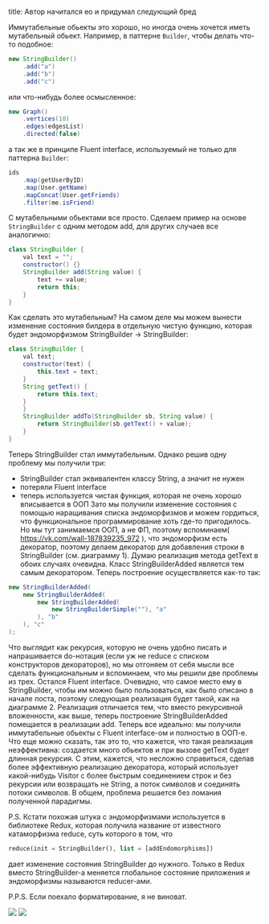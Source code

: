 title: Автор начитался eo и придумал следующий бред

Иммутабельные обьекты это хорошо, но иногда очень хочется иметь мутабельный обьект. Например, в паттерне `Builder`, чтобы делать что-то подобное:
```java
new StringBuilder()
    .add("a")
    .add("b")
    .add("c")
```
или что-нибудь более осмысленное:
```java
new Graph()
    .vertices(10)
    .edges(edgesList)
    .directed(false)
```
а так же в принципе Fluent interface, используемый не только для паттерна `Builder`:
```java
ids
    .map(getUserByID)
    .map(User.getName)
    .mapConcat(User.getFriends)
    .filter(me.isFriend)
```
С мутабельными обьектами все просто. Сделаем пример на основе `StringBuilder` с одним методом add, для других случаев все аналогично:
```java
class StringBuilder {
    val text = "";
    constructor() {}
    StringBuilder add(String value) {
        text += value;
        return this;
    }
}
```
Как сделать это мутабельным? На самом деле мы можем вынести изменение состояния билдера в отдельную чистую функцию, которая будет эндоморфизмом StringBuilder -> StringBuilder:
```java
class StringBuilder {
    val text;
    constructor(text) {
        this.text = text;
    }
    String getText() {
        return this.text;
    }
    }
    StringBuilder addTo(StringBuilder sb, String value) {
        return StringBuilder(sb.getText() + value);
    }
}
```
Теперь StringBuilder стал иммутабельным. Однако решив одну проблему мы получили три:
- StringBuilder стал эквивалентен классу String, а значит не нужен
- потеряли Fluent interface
- теперь используется чистая функция, которая не очень хорошо вписывается в ООП
Зато мы получили изменение состояния с помощью наращивания списка эндоморфизмов и можем гордиться, что функциональное программирование хоть где-то пригодилось.
Но мы тут занимаемся ООП, а не ФП, поэтому вспоминаем( https://vk.com/wall-187839235_972 ), что эндоморфизм есть декоратор, поэтому делаем декоратор для добавления строки в StringBuilder (см. диаграмму 1). Думаю реализация метода getText в обоих случаях очевидна. Класс StringBuilderAdded является тем самым декоратором. Теперь построение осуществляется как-то так:
```java
new StringBuilderAdded(
    new StringBuilderAdded(
        new StringBuilderAdded(
            new StringBuilderSimple(""), "a"
        ), "b"
    ), "c"
);
```
Что выглядит как рекурсия, которую не очень удобно писать и напрашивается do-нотация (если уж не reduce с списком конструкторов декораторов), но мы отгоняем от себя мысли все сделать функциональным и вспоминаем, что мы решили две проблемы из трех. Остался Fluent interface. Очевидно, что самое место ему в StringBuilder, чтобы им можно было пользоваться, как было описано в начале поста, поэтому следующая реализация будет такой, как на диаграмме 2. Реализация отличается тем, что вместо рекурсивной вложенности, как выше, теперь построение StringBuilderAdded помещается в реализации add. Теперь все идеально: мы получили иммутабельные обьекты с Fluent interface-ом и полностью в ООП-е.
Что еще можно сказать, так это то, что кажется, что такая реализация неэффективна: создается много обьектов и при вызове getText будет длинная рекурсия. С этим, кажется, что несложно справиться, сделав более эффективную реализацию декоратора, который использует какой-нибудь Visitor с более быстрым соединением строк и без рекурсии или возвращать не String, а поток символов и соединять потоки символов. В общем, проблема решается без ломания полученной парадигмы.

P.S. Кстати похожая штука с эндоморфизмами используется в библиотеке Redux, которая получила название от известного катаморфизма reduce, суть которого в том, что
```php
reduce(init = StringBuilder(), list = [addEndomorphisms])
```
дает изменение состояния StringBuilder до нужного. Только в Redux вместо StringBuilder-а меняется глобальное состояние приложения и эндоморфизмы называются reducer-ами.

P.P.S. Если поехало форматирование, я не виноват.

![](/static/img/YHqz0zgdFQ8.jpg)
![](/static/img/WD6EqN1iZ9U.jpg)
